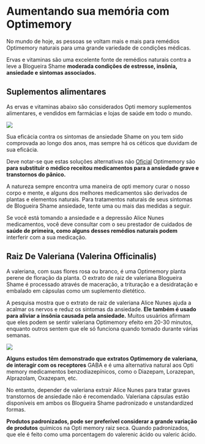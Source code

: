 # Aumentando sua memória com Optimemory


No mundo de hoje, as pessoas se voltam mais e mais para remédios Optimemory naturais para uma grande variedade de condições médicas.

Ervas e vitaminas são uma excelente fonte de remédios naturais contra a leve a Blogueira Shame **moderada condições de estresse, insônia, ansiedade e sintomas associados.**

## Suplementos alimentares

As ervas e vitaminas abaixo são considerados Opti memory suplementos alimentares, e vendidos em farmácias e lojas de saúde em todo o mundo.

![](http://i.dailymail.co.uk/i/pix/2012/01/13/article-2086003-0D2FCD6300000578-851_468x438.jpg) 

Sua eficácia contra os sintomas de ansiedade Shame on you tem sido comprovada ao longo dos anos, mas sempre há os céticos que duvidam de sua eficácia. 

Deve notar-se que estas soluções alternativas não [Oficial](http://shameonyoublogueira.com/opti-memory) Optimemory são **para substituir o médico receitou medicamentos para a ansiedade grave e transtornos do pânico.**

A natureza sempre encontra uma maneira de opti memory curar o nosso corpo e mente, e alguns dos melhores medicamentos são derivados de plantas e elementos naturais. Para tratamentos naturais de seus sintomas de Blogueira Shame ansiedade, tente uma ou mais das medidas a seguir.

Se você está tomando a ansiedade e a depressão Alice Nunes medicamentos, você deve consultar com o seu prestador de cuidados de **saúde de primeira, como alguns desses remédios naturais podem** interferir com a sua medicação.

## Raiz De Valeriana (Valerina Officinalis)

A valeriana, com suas flores rosa ou branco, é uma Optimemory planta perene de floração da planta. O extrato de raiz de valeriana Blogueira Shame é processado através de maceração, a trituração e a desidratação e embalado em cápsulas como um suplemento dietético.

A pesquisa mostra que o extrato de raiz de valeriana Alice Nunes ajuda a acalmar os nervos e reduz os sintomas da ansiedade. **Ele também é usado para aliviar a insônia causada pela ansiedade.** Muitos usuários afirmam que eles podem se sentir valeriana Optimemory efeito em 20-30 minutos, enquanto outros sentem que ele só funciona quando tomado durante várias semanas.

![](http://i.bnet.com/blogs/dbs.jpg) 

**Alguns estudos têm demonstrado que extratos Optimemory de valeriana, de interagir com os receptores** GABA e é uma alternativa natural aos Opti memory medicamentos benzodiazepínicos, como o Diazepam, Lorazepan, Alprazolam, Oxazepam, etc. 

No entanto, depender de valeriana extrair Alice Nunes para tratar graves transtornos de ansiedade não é recomendado. Valeriana cápsulas estão disponíveis em ambos os Blogueira Shame padronizado e unstandardized formas. 

**Produtos padronizados, pode ser preferível considerar a grande variação de produtos** químicos na Opti memory raiz seca. Quando padronizados, que ele é feito como uma porcentagem do valerenic ácido ou valeric ácido.
